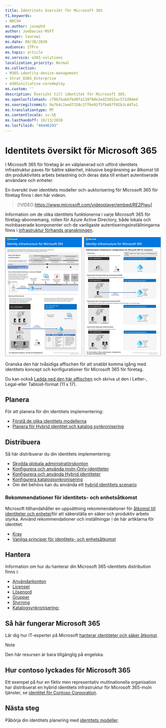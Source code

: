 ```yaml
---
title: Identitets översikt för Microsoft 365
f1.keywords:
- NOCSH
ms.author: josephd
author: JoeDavies-MSFT
manager: laurawi
ms.date: 09/30/2020
audience: ITPro
ms.topic: article
ms.service: o365-solutions
localization_priority: Normal
ms.collection:
- M365-identity-device-management
- Strat_O365_Enterprise
- m365initiative-coredeploy
ms.custom: ''
description: Översikt till identitet för Microsoft 365.
ms.openlocfilehash: c79b7babbfbd97a13979de1ed23052ac572d9ded
ms.sourcegitcommit: 9a764c2aed7338c37f6e92f5fb487f02b3c4dfa1
ms.translationtype: MT
ms.contentlocale: sv-SE
ms.lasthandoff: 10/13/2020
ms.locfileid: "48446293"
---
```

# <a name="identity-roadmap-for-microsoft-365"></a>Identitets översikt för Microsoft 365

I Microsoft 365 för företag är en välplanerad och utförd identitets infrastruktur paves för bättre säkerhet, inklusive begränsning av åtkomst till din produktivitets arbets belastning och deras data till enbart autentiserade användare och enheter.

En översikt över identitets modeller och-auktorisering för Microsoft 365 för företag finns i den här videon.

<p> </p>

> [!VIDEO https://www.microsoft.com/videoplayer/embed/RE2Pjwu]

Information om de olika identitets funktionerna i varje Microsoft 365 för företag-abonnemang, rollen för Azure Active Directory, både lokala och molnbaserade komponenter och de vanligaste autentiseringsinställningarna finns i [infrastruktur förhands granskningen](../downloads/m365e-identity-infra.pdf).

[![Identitetsinfrastruktur (affisch)](../downloads/m365e-identity-infra.png)](../downloads/m365e-identity-infra.pdf)

Granska den här tvåsidiga affischen för att snabbt komma igång med identitets koncept och konfigurationer för Microsoft 365 för företag.

Du kan också [Ladda ned den här affischen](https://github.com/MicrosoftDocs/microsoft-365-docs/raw/public/microsoft-365/downloads/m365e-identity-infra.pdf) och skriva ut den i Letter-, Legal-eller Tabloid-format (11 x 17).

## <a name="plan"></a>Planera

För att planera för din identitets implementering:

- [Förstå de olika identitets modellerna](about-microsoft-365-identity.md)
- [Planera för Hybrid identitet och katalog synkronisering](plan-for-directory-synchronization.md)

## <a name="deploy"></a>Distribuera

Så här distribuerar du din identitets implementering:

- [Skydda globala administratörskonton](protect-your-global-administrator-accounts.md)
- [Konfigurera och använda moln-Only-identiteter](cloud-only-identities.md)
- [Konfigurera och använda Hybrid identiteter](prepare-for-directory-synchronization.md)
- [Konfigurera katalogsynkronisering](set-up-directory-synchronization.md)
- Om det behövs kan du använda ett [hybrid identitets scenario](hybrid-solutions.md)

### <a name="identity-and-device-access-recommendations"></a>Rekommendationer för identitets- och enhetsåtkomst

Microsoft tillhandahåller en uppsättning rekommendationer för [åtkomst till identiteter och enheter](../security/office-365-security/microsoft-365-policies-configurations.md)för att säkerställa en säker och produktiv arbets styrka. Använd rekommendationer och inställningar i de här artiklarna för identitet:

- [Krav](../security/office-365-security/identity-access-prerequisites.md)
- [Vanliga principer för identitets- och enhetsåtkomst](../security/office-365-security/identity-access-policies.md)

## <a name="manage"></a>Hantera

Information om hur du hanterar din Microsoft 365-identitets distribution finns i:

- [Användarkonton](manage-microsoft-365-accounts.md)
- [Licenser](assign-licenses-to-user-accounts.md)
- [Lösenord](manage-microsoft-365-passwords.md)
- [Grupper](manage-microsoft-365-groups.md)
- [Styrning](manage-microsoft-365-identity-governance.md)
- [Katalogsynkronisering:](view-directory-synchronization-status.md)

## <a name="how-microsoft-does-identity-for-microsoft-365"></a>Så här fungerar Microsoft 365

Lär dig hur IT-experter på Microsoft [hanterar identiteter och säker åtkomst](https://www.microsoft.com/en-us/itshowcase/managing-user-identities-and-secure-access-at-microsoft).

>[!Note]
>Den här resursen är bara tillgänglig på engelska.
>

## <a name="how-contoso-did-identity-for-microsoft-365"></a>Hur contoso lyckades för Microsoft 365

Ett exempel på hur en fiktiv men representativ multinationella organisation har distribuerat en hybrid identitets infrastruktur för Microsoft 365-moln tjänster, se [identitet för Contoso Corporation](contoso-identity.md).

## <a name="next-step"></a>Nästa steg

Påbörja din identitets planering med [identitets modeller](about-microsoft-365-identity.md).
